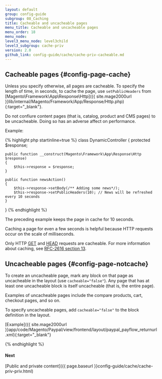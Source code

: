 ```yaml
---
layout: default
group: config-guide
subgroup: 08_Caching
title: Cacheable and uncacheable pages
menu_title: Cacheable and uncacheable pages
menu_order: 18
menu_node: 
level3_menu_node: level3child
level3_subgroup: cache-priv
version: 2.0
github_link: config-guide/cache/cache-priv-cacheable.md
---
```


## Cacheable pages {#config-page-cache}
Unless you specify otherwise, all pages are cacheable. To specify the length of time, in seconds, to cache the page, use `setPublicHeaders` from [Magento\Framework\App\Response\Http]({{ site.mage2000url }}lib/internal/Magento/Framework/App/Response/Http.php){:target="_blank"}.

<div class="bs-callout bs-callout-warning">
    <p>Do not confiure content pages (that is, catalog, product and CMS pages) to be uncacheable. Doing so has an adverse affect on performance.</p>
</div>

Example:

{% highlight php startinline=true %}
class DynamicController
{
    protected $response;
 
    public function __construct(Magento\Framework\App\Response\Http $response)
    {
        $this->response = $response;
    }
 
    public function newsAction()
    {
        $this->response->setBody(/** Adding some news*/);
        $this->response->setPublicHeaders(10); // News will be refreshed every 10 seconds
    }
}
{% endhighlight %}

The preceding example keeps the page in cache for 10 seconds.

<div class="bs-callout bs-callout-warning">
    <p>Caching a page for even a few seconds is helpful because HTTP requests occur on the scale of milliseconds.</p>
</div> 

<div class="bs-callout bs-callout-info" id="info">
  <p>Only HTTP <a href="https://www.w3.org/Protocols/rfc2616/rfc2616-sec9.html#sec9.3" target="_blank">GET</a> and <a href="https://www.w3.org/Protocols/rfc2616/rfc2616-sec9.html#sec9.4" target="_blank">HEAD</a> requests are cacheable. For more information about caching, see <a href="https://www.w3.org/Protocols/rfc2616/rfc2616-sec13.html" target="_blank">RFC-2616 section 13</a>.</p>
</div>

## Uncacheable pages {#config-page-notcache}
To create an uncacheable page, mark any block on that page as uncacheable in the layout (use `cacheable="false"`). Any page that has at least one uncacheable block is itself uncacheable (that is, the entire page).

Examples of uncacheable pages include the compare products, cart, checkout pages, and so on. 

To specify uncacheable pages, add `cacheable="false"` to the block definition in the layout.

[Example]({{ site.mage2000url }}app/code/Magento/Paypal/view/frontend/layout/paypal_payflow_returnurl.xml){:target="_blank"}

{% endhighlight %}

#### Next
[Public and private content]({{ page.baseurl }}config-guide/cache/cache-priv-priv.html)